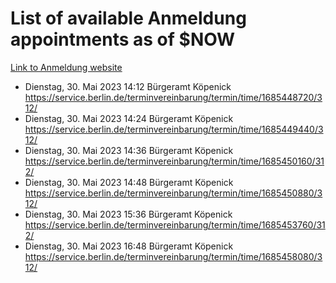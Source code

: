# List of available Anmeldung appointments as of $NOW
[Link to Anmeldung website](https://service.berlin.de/terminvereinbarung/termin/tag.php?termin=1&anliegen[]=120686&dienstleisterlist=122210,122217,327316,122219,327312,122227,327314,122231,327346,122243,327348,122254,122252,329742,122260,329745,122262,329748,122271,327278,122273,327274,122277,327276,330436,122280,327294,122282,327290,122284,327292,122291,327270,122285,327266,122286,327264,122296,327268,150230,329760,122297,327286,122294,327284,122312,329763,122314,329775,122304,327330,122311,327334,122309,327332,317869,122281,327352,122279,329772,122283,122276,327324,122274,327326,122267,329766,122246,327318,122251,327320,122257,327322,122208,327298,122226,327300&herkunft=http%3A%2F%2Fservice.berlin.de%2Fdienstleistung%2F120686%2F)
- Dienstag, 30. Mai 2023 14:12 Bürgeramt Köpenick https://service.berlin.de/terminvereinbarung/termin/time/1685448720/312/
- Dienstag, 30. Mai 2023 14:24 Bürgeramt Köpenick https://service.berlin.de/terminvereinbarung/termin/time/1685449440/312/
- Dienstag, 30. Mai 2023 14:36 Bürgeramt Köpenick https://service.berlin.de/terminvereinbarung/termin/time/1685450160/312/
- Dienstag, 30. Mai 2023 14:48 Bürgeramt Köpenick https://service.berlin.de/terminvereinbarung/termin/time/1685450880/312/
- Dienstag, 30. Mai 2023 15:36 Bürgeramt Köpenick https://service.berlin.de/terminvereinbarung/termin/time/1685453760/312/
- Dienstag, 30. Mai 2023 16:48 Bürgeramt Köpenick https://service.berlin.de/terminvereinbarung/termin/time/1685458080/312/
